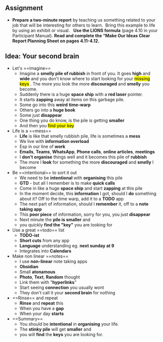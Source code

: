 
## Assignment
- **Prepare a two-minute report** by teaching us something related to your job that will be interesting for others to learn.  Bring this example to life by using an exhibit or visual.   **Use the LIONS formula** (page 4.10 in your Participant Manual). **Read and complete the “Make Our Ideas Clear Report Planning Sheet on pages 4.11-4.12.**

## Idea: Your second brain
- Let's ==imagine==
	- Imagine a **smelly pile of rubbish** in front of you. It goes **high** and **wide** and you don't know where to start looking for your <mark class="hltr-grey">missing keys</mark> . The more you look the more **discouraged** and **smelly** you become.
	- Suddenly there is a huge **space ship** with a **red laser** pointer.
	- It starts **zapping** away at items on this garbage pile.
	- Some go into this **weird** **time-warp**
	- Others go into a **huge book**
	- Some just **disappear**
	- One thing you do know, is the pile is getting **smaller**
	- And then you <mark class="hltr-grey">find your key</mark> 
- Life is a ==mess==
	- **Life** is like that smelly rubbish pile, life is sometimes a **mess**
	- We live with **information overload**
	- Esp in our line of **work**
	- **Emails**, **Teams**, **WhatsApp**, **Phone calls**, **online articles**, **meetings**
	- I **don't organise** things well and it becomes this pile of **rubbish**
	- The more I **look** for something the more **discouraged** and **smelly** I become
- Be ==intentional== to sort it out
	- We need to be **intentional** with **organising** this pile
	- **GTD** - but all I remember is to make **quick calls**
	- Come in like a huge **space ship** and start **zapping** at this pile
	- In the moment decide, this **information** I got, should I **do** something about it? Off to the time warp, add it to a **TODO** app
	- The next part of information, should I **remember** it, off to a **note taking app**
	- This **poor piece** of information, sorry for you, you just **disappear**
	- Next minute the **pile is smaller** and 
	- you quickly **find the "key"** you are looking for
- Use a great ==todo== list
	- **TODO-ist**
	- **Short cuts** from any app
	- **Language** understanding eg. **next sunday at 9**
	- Integrates into **Calendars**
- Make non linear ==notes==
	- I use **non-linear** note taking apps
	- **Obsidian**
	- Small **atonamous** 
	- **Photo**, **Text**, **Random** thought
	- Link them with "**hyperlinks**"
	- Start seeing **connection** you usually wont
	- They don't call it your **second brain** for nothing
- ==Rinse== and repeat
	- **Rinse** and **repeat** this 
	- When you have a **gap**
	- When your day **starts**
- ==Summary==
	- You should be **intentional** in **organising** your life.
	- The **stinky pile** will get **smaller** and 
	- you will **find** the **keys** you are looking for.
